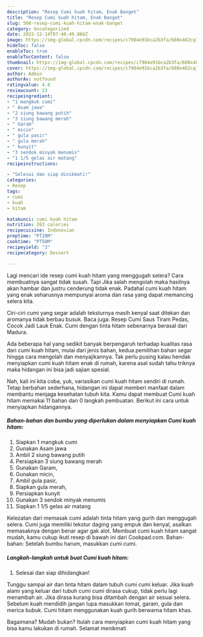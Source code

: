 ```yaml
---
description: "Resep Cumi kuah hitam, Enak Banget"
title: "Resep Cumi kuah hitam, Enak Banget"
slug: 560-resep-cumi-kuah-hitam-enak-banget
category: Uncategorized
date: 2022-12-14T07:40:49.866Z
image: https://img-global.cpcdn.com/recipes/c7984e91bca2b3fa/680x482cq70/cumi-kuah-hitam-foto-resep-utama.jpg
hideToc: false
enableToc: true
enableTocContent: false
thumbnail: https://img-global.cpcdn.com/recipes/c7984e91bca2b3fa/680x482cq70/cumi-kuah-hitam-foto-resep-utama.jpg
cover: https://img-global.cpcdn.com/recipes/c7984e91bca2b3fa/680x482cq70/cumi-kuah-hitam-foto-resep-utama.jpg
author: Admin
authorAv: notfound
ratingvalue: 4.8
reviewcount: 23
recipeingredient:
- "1 mangkuk cumi"
- " Asam jawa"
- "2 siung bawang putih"
- "3 siung bawang merah"
- " Garam"
- " micin"
- " gula pasir"
- " gula merah"
- " kunyit"
- "3 sendok minyak menumis"
- "1 1/5 gelas air matang"
recipeinstructions:

- "Selesai dan siap dinikmati!"
categories:
- Resep
tags:
- cumi
- kuah
- hitam

katakunci: cumi kuah hitam 
nutrition: 263 calories
recipecuisine: Indonesian
preptime: "PT20M"
cooktime: "PT50M"
recipeyield: "3"
recipecategory: Dessert

---
```



Lagi mencari ide resep cumi kuah hitam yang menggugah selera? Cara membuatnya sangat tidak susah. Tapi Jika salah mengolah maka hasilnya akan hambar dan justru cenderung tidak enak. Padahal cumi kuah hitam yang enak seharusnya mempunyai aroma dan rasa yang dapat memancing selera kita.


Ciri-ciri cumi yang segar adalah teksturnya masih kenyal saat ditekan dan aromanya tidak berbau busuk. Baca juga: Resep Cumi Saus Tiram Pedas, Cocok Jadi Lauk Enak. Cumi dengan tinta hitam sebenarnya berasal dari Madura.

Ada beberapa hal yang sedikit banyak berpengaruh terhadap kualitas rasa dari cumi kuah hitam, mulai dari jenis bahan, kedua pemilihan bahan segar hingga cara mengolah dan menyajikannya. Tak perlu pusing kalau hendak menyiapkan cumi kuah hitam enak di rumah, karena asal sudah tahu triknya maka hidangan ini bisa jadi sajian spesial.


Nah, kali ini kita coba, yuk, variasikan cumi kuah hitam sendiri di rumah. Tetap berbahan sederhana, hidangan ini dapat memberi manfaat dalam membantu menjaga kesehatan tubuh kita. Kamu dapat membuat Cumi kuah hitam memakai 11 bahan dan 0 langkah pembuatan. Berikut ini cara untuk menyiapkan hidangannya.

<!--inarticleads1-->

##### Bahan-bahan dan bumbu yang diperlukan dalam menyiapkan Cumi kuah hitam:

1. Siapkan 1 mangkuk cumi
1. Gunakan  Asam jawa
1. Ambil 2 siung bawang putih
1. Persiapkan 3 siung bawang merah
1. Gunakan  Garam,
1. Gunakan  micin,
1. Ambil  gula pasir,
1. Siapkan  gula merah,
1. Persiapkan  kunyit
1. Gunakan 3 sendok minyak menumis
1. Siapkan 1 1/5 gelas air matang


Kelezatan dari memasak cumi adalah tinta hitam yang gurih dan menggugah selera. Cumi juga memiliki tekstur daging yang empuk dan kenyal, asalkan memasaknya dengan benar agar gak alot. Membuat cumi kuah hitam sangat mudah, kamu cukup ikuti resep di bawah ini dari Cookpad.com. Bahan-bahan: Setelah bumbu harum, masukkan cumi cumi. 

<!--inarticleads2-->

##### Langkah-langkah untuk buat Cumi kuah hitam:


1. Selesai dan siap dihidangkan!

Tunggu sampai air dan tinta hitam dalam tubuh cumi cumi keluar. Jika kuah alami yang keluar dari tubuh cumi cumi dirasa cukup, tidak perlu lagi menambah air. Jika dirasa kurang bisa ditambah dengan air sesuai selera. Sebelum kuah mendidih jangan lupa masukkan tomat, garam, gula dan merica bubuk. Cumi hitam menggunakan kuah gurih berwarna hitam khas. 

Bagaimana? Mudah bukan? Itulah cara menyiapkan cumi kuah hitam yang bisa kamu lakukan di rumah. Selamat menikmati
